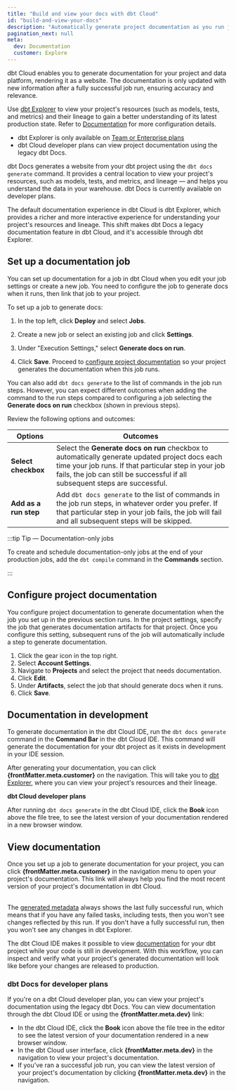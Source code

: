 ```yaml
---
title: "Build and view your docs with dbt Cloud"
id: "build-and-view-your-docs"
description: "Automatically generate project documentation as you run jobs."
pagination_next: null
meta:
  dev: Documentation
  customer: Explore 
---
```


<p style={{ color: '#808080', fontSize: '1.1em' }}>
dbt Cloud enables you to generate documentation for your project and data platform, rendering it as a website. The documentation is only updated with new information after a fully successful job run, ensuring accuracy and relevance.
</p>

Use [dbt Explorer](/docs/collaborate/explore-projects) to view your project's resources (such as models, tests, and metrics) and their lineage to gain a better understanding of its latest production state. Refer to [Documentation](/docs/collaborate/documentation) for more configuration details.

- dbt Explorer is only available on [Team or Enterprise plans](https://www.getdbt.com/pricing/)
- dbt Cloud developer plans can view project documentation using the legacy dbt Docs.

<Expandable alt_header="What is dbt Docs and why is it legacy?">

dbt Docs generates a website from your dbt project using the `dbt docs generate` command. It provides a central location to view your project's resources, such as models, tests, and metrics, and lineage  &mdash; and helps you understand the data in your warehouse. dbt Docs is currently available on developer plans.

The default documentation experience in dbt Cloud is dbt Explorer, which provides a richer and more interactive experience for understanding your project's resources and lineage. This shift makes dbt Docs a legacy documentation feature in dbt Cloud, and it's accessible through dbt Explorer.

</Expandable>

## Set up a documentation job

You can set up documentation for a job in dbt Cloud when you edit your job settings or create a new job. You need to configure the job to generate docs when it runs, then link that job to your project.

To set up a job to generate docs:

1. In the top left, click **Deploy** and select **Jobs**.
2. Create a new job or select an existing job and click **Settings**.
3. Under "Execution Settings," select **Generate docs on run**.
   <Lightbox src="/img/docs/dbt-cloud/using-dbt-cloud/documentation-job-execution-settings.png" width="65%" title="Setting up a job to generate documentation"/>

4. Click **Save**. Proceed to [configure project documentation](#configure-project-documentation) so your project generates the documentation when this job runs.

You can also add `dbt docs generate` to the list of commands in the job run steps. However, you can expect different outcomes when adding the command to the run steps compared to configuring a job selecting the **Generate docs on run** checkbox (shown in previous steps). 

Review the following options and outcomes:

| Options | Outcomes |
|--------| ------- |
| **Select checkbox** | Select the **Generate docs on run** checkbox to automatically generate updated project docs each time your job runs. If that particular step in your job fails, the job can still be successful if all subsequent steps are successful. |
| **Add as a run step** | Add `dbt docs generate` to the list of commands in the job run steps, in whatever order you prefer. If that particular step in your job fails, the job will fail and all subsequent steps will be skipped.   |

:::tip Tip &mdash; Documentation-only jobs 

To create and schedule documentation-only jobs at the end of your production jobs, add the `dbt compile` command in the **Commands** section.

:::

## Configure project documentation

You configure project documentation to generate documentation when the job you set up in the previous section runs. In the project settings, specify the job that generates documentation artifacts for that project. Once you configure this setting, subsequent runs of the job will automatically include a step to generate documentation.

1. Click the gear icon in the top right.
2. Select **Account Settings**.
3. Navigate to **Projects** and select the project that needs documentation.
4. Click **Edit**.
5. Under **Artifacts**, select the job that should generate docs when it runs.
   <Lightbox src="/img/docs/dbt-cloud/using-dbt-cloud/documentation-project-details.png" width="55%" title="Configuring project documentation"/>
6. Click **Save**.

## Documentation in development

To generate documentation in the dbt Cloud IDE, run the `dbt docs generate` command in the **Command Bar** in the dbt Cloud IDE. This command will generate the documentation for your dbt project as it exists in development in your IDE session.

<span>After generating your documentation, you can click <b>{frontMatter.meta.customer}</b> on the navigation.</span> This will take you to <a href="https://docs.getdbt.com/docs/collaborate/explore-projects">dbt Explorer</a>, where you can view your project's resources and their lineage.

<Lightbox src="/img/docs/dbt-cloud/explore-nav.jpg" width="90%" title="Access dbt Explorer from dbt Cloud by clicking Explore in the navigation."/>

**dbt Cloud developer plans**

After running `dbt docs generate` in the dbt Cloud IDE, click the **Book** icon above the file tree, to see the latest version of your documentation rendered in a new browser window.

## View documentation

<span>Once you set up a job to generate documentation for your project, you can click <b>{frontMatter.meta.customer}</b> in the navigation menu to open your project's documentation. This link will always help you find the most recent version of your project's documentation in dbt Cloud.</span><br /><br />

The [generated metadata](/docs/collaborate/explore-projects#generate-metadata) always shows the last fully successful run, which means that if you have any failed tasks, including tests, then you won't see changes reflected by this run. If you don't have a fully successful run, then you won't see any changes in dbt Explorer.

The dbt Cloud IDE makes it possible to view [documentation](/docs/collaborate/documentation)
for your dbt project while your code is still in development. With this workflow, you can inspect and verify what your project's generated documentation will look like before your changes are released to production.

<Lightbox src="/img/docs/dbt-cloud/access-explorer.gif" width="90%" title="Access dbt Explorer from dbt Cloud and view your project's resource." />

### dbt Docs for developer plans

<span>If you're on a dbt Cloud developer plan, you can view your project's documentation using the legacy dbt Docs. You can view documentation through the dbt Cloud IDE or using the <b>{frontMatter.meta.dev}</b> link:</span>

- In the dbt Cloud IDE, click the **Book** icon above the file tree in the editor to see the latest version of your documentation rendered in a new browser window.
- <span>In the dbt Cloud user interface, click <b>{frontMatter.meta.dev}</b> in the navigation to view your project's documentation.</span>
- <span>If you've ran a successful job run, you can view the latest version of your project's documentation by clicking <b>{frontMatter.meta.dev}</b> in the navigation.</span>

<Lightbox src="/img/docs/dbt-cloud/using-dbt-cloud/98c05c5-Screen_Shot_2019-02-08_at_9.18.22_PM.png" width="55%" title="Project documentation"/>
